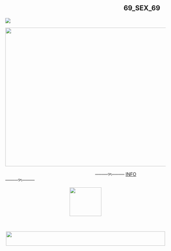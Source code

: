 ## 　　　　　　　　　 　　　　　　　 　 69_SEX_69
![](https://komarev.com/ghpvc/?username=mora-xxx&style=for-the-badge&color=cd9390&label=✦)
<p align="center">
      <img width="540" height="435" src="https://psv4.userapi.com/s/v1/d/LEB3GPG8eapQCV2OSovpkqILvUB8p_dMc0Wa53ya3i2GcZ4tb54XLohO16DAfRd7KLwB9AN1xC6wuyvhp_PJ29nvN4C5skdH_W-tsH9fc2EfVooT783yxg/ila.png">
</p>

ㅤㅤㅤㅤㅤㅤ ㅤㅤㅤㅤㅤㅤㅤㅤㅤㅤㅤ ㅤㅤㅤㅤ  ────୨ৎ────   [INFO](https://t.me/morainfo)   ────୨ৎ──── 

<p align="center">
      <img width="100" height="90" src="https://sun9-14.userapi.com/impg/zMuBdzjcD-mA-uyn-ps5MLsAkt4Sj50_gj75tg/u3YSUHO82l8.jpg?size=933x800&quality=95&sign=2c87d217f90d20b881a4c839e9a01391&type=album">
</p>
ㅤ
<p align="center">
      <img width="500" height="45" src="https://64.media.tumblr.com/6b3659002e1d9a37d13d9184be313cd5/b69c01f137587a87-0d/s400x600/41c0b2d7851d7b273b448b9ab9e3d4ec4ca0fdf7.pnj">
</p>
